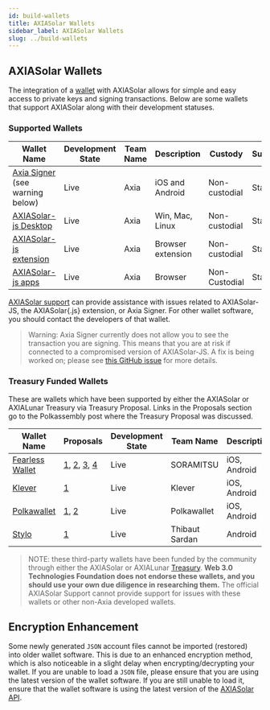 ```yaml
---
id: build-wallets
title: AXIASolar Wallets
sidebar_label: AXIASolar Wallets
slug: ../build-wallets
---
```


## AXIASolar Wallets

The integration of a [wallet](../general/glossary.md#wallet) with AXIASolar allows for simple and easy access to
private keys and signing transactions. Below are some wallets that support AXIASolar along with their
development statuses.

### Supported Wallets

| Wallet Name                                                         | Development State | Team Name | Description       | Custody       | Supports |
| ------------------------------------------------------------------- | ----------------- | --------- | ----------------- | ------------- | -------- |
| [Axia Signer](https://www.axia.io/signer/) (see warning below)  | Live              | Axia    | iOS and Android   | Non-custodial | Staking  |
| [AXIASolar-js Desktop](https://github.com/axiasolar-js/apps/releases) | Live              | Axia    | Win, Mac, Linux   | Non-custodial | Staking  |
| [AXIASolar-js extension](https://github.com/axiasolar-js/extension)   | Live              | Axia    | Browser extension | Non-custodial | Staking  |
| [AXIASolar-js apps](https://axiasolar.js.org/apps/#/accounts)         | Live              | Axia    | Browser           | Non-Custodial | Staking  |

[AXIASolar support](https://support.axiacoin.network/) can provide assistance with issues related to
AXIASolar-JS, the AXIASolar{.js} extension, or Axia Signer. For other wallet software, you should
contact the developers of that wallet.

> Warning: Axia Signer currently does not allow you to see the transaction you are signing. This
> means that you are at risk if connected to a compromised version of AXIASolar-JS. A fix is being
> worked on; please see [this GitHub issue](https://github.com/axia-tech/axia-signer/issues/724)
> for more details.

### Treasury Funded Wallets

These are wallets which have been supported by either the AXIASolar or AXIALunar Treasury via Treasury Proposal. Links in the Proposals section go to the Polkassembly post where the Treasury Proposal was discussed.

| Wallet Name                                   | Proposals                                                                                                                                                                                           | Development State | Team Name      | Description  | Custody       | Supports |
| --------------------------------------------- | --------------------------------------------------------------------------------------------------------------------------------------------------------------------------------------------------- | ----------------- | -------------- | ------------ | ------------- | -------- |
| [Fearless Wallet](https://fearlesswallet.io/) | [1](https://axialunar.polkassembly.io/treasury/23), [2](https://axialunar.polkassembly.io/treasury/34), [3](https://axialunar.polkassembly.io/treasury/74), [4](https://axialunar.polkassembly.io/treasury/102) | Live              | SORAMITSU      | iOS, Android | Non-custodial | Staking  |
| [Klever](https://klever.io/)                  | [1](https://axialunar.polkassembly.io/treasury/91)                                                                                                                                                     | Live              | Klever         | iOS, Android | Non-custodial | Staking  |
| [Polkawallet](https://polkawallet.io/)        | [1](https://axialunar.polkassembly.io/treasury/32), [2](https://axialunar.polkassembly.io/treasury/41)                                                                                                    | Live              | Polkawallet    | iOS, Android | Non-custodial | Staking  |
| [Stylo](https://stylo-app.com/)               | [1](https://axiasolar.polkassembly.io/treasury/39)                                                                                                                                                   | Live              | Thibaut Sardan | Android      | Non-custodial | Staking  |

> NOTE: these third-party wallets have been funded by the community through either the AXIASolar or AXIALunar [Treasury](learn-treasury). **Web 3.0 Technologies Foundation does not endorse these wallets, and you should use your own due diligence in researching them.** The official AXIASolar Support cannot provide support for issues with these wallets or other non-Axia developed wallets.

## Encryption Enhancement

Some newly generated `JSON` account files cannot be imported (restored) into older wallet software.
This is due to an enhanced encryption method, which is also noticeable in a slight delay when
encrypting/decrypting your wallet. If you are unable to load a `JSON` file, please ensure that you
are using the latest version of the wallet software. If you are still unable to load it, ensure that
the wallet software is using the latest version of the [AXIASolar API](https://axiasolar.js.org/api/).
